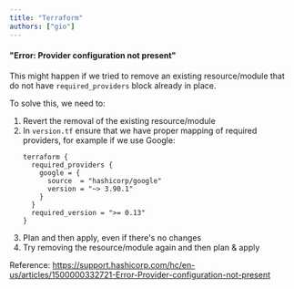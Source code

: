 ```yaml
---
title: "Terraform"
authors: ["gio"]
---
```


#### "Error: Provider configuration not present"

This might happen if we tried to remove an existing resource/module that do not have `required_providers` block already in place.

To solve this, we need to:

1. Revert the removal of the existing resource/module
2. In `version.tf` ensure that we have proper mapping of required providers, for example if we use Google:  
    ```
    terraform {
      required_providers {
        google = {
          source  = "hashicorp/google"
          version = "~> 3.90.1"
        }
      }
      required_version = ">= 0.13"
    }

    ```
3. Plan and then apply, even if there's no changes
4. Try removing the resource/module again and then plan & apply

Reference: https://support.hashicorp.com/hc/en-us/articles/1500000332721-Error-Provider-configuration-not-present